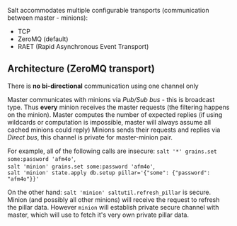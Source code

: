Salt accommodates multiple configurable transports (communication between master - minions):
 - TCP
 - ZeroMQ (default)
 - RAET (Rapid Asynchronous Event Transport)

## Architecture (ZeroMQ transport)
There is **no bi-directional** communication using one channel only
  
Master communicates with minions via _Pub/Sub bus_ - this is broadcast type. 
Thus **every** minion receives the master requests (the filtering happens on the minion).
Master computes the number of expected replies (if using wildcards or computation is impossible, master will always assume all cached minions could reply)
Minions sends their requests and replies via _Direct bus_, this channel is private for master-minion pair.

For example, all of the following calls are insecure:
`salt '*' grains.set some:password 'afm4o'`,  
`salt 'minion' grains.set some:password 'afm4o'`,  
`salt 'minion' state.apply db.setup pillar='{"some": {"password": "afm4o"}}'`  

On the other hand:
`salt 'minion' saltutil.refresh_pillar` is secure. Minion (and possibly all other minions) will receive the request to
refresh the pillar data. However `minion` will establish private secure channel with master, which will use to fetch it's very
own private pillar data.
 